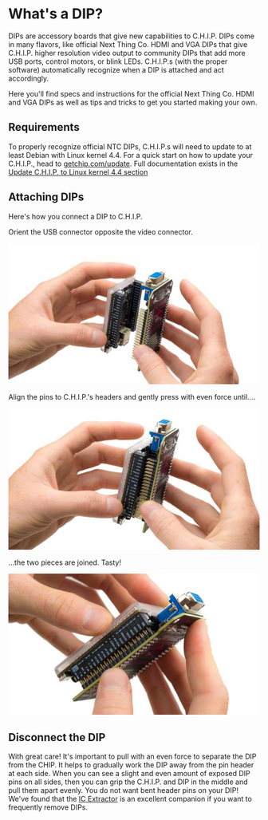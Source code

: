 # What's a DIP?

DIPs are accessory boards that give new capabilities to C.H.I.P.  DIPs come in many flavors, like official Next Thing Co. HDMI and VGA DIPs that give C.H.I.P. higher resolution video output to community DIPs that add more USB ports, control motors, or blink LEDs.  C.H.I.P.s (with the proper software) automatically recognize when a DIP is attached and act accordingly.

Here you'll find specs and instructions for the official Next Thing Co. HDMI and VGA DIPs as well as tips and tricks to get you started making your own.

## Requirements
To properly recognize official NTC DIPs, C.H.I.P.s will need to update to at least Debian with Linux kernel 4.4.  For a quick start on how to update your C.H.I.P., head to [getchip.com/update](http://getchip.com/update).  Full documentation exists in the [Update C.H.I.P. to Linux kernel 4.4 section](#update-c-h-i-p-to-debian-4-4)

## Attaching DIPs

Here's how you connect a DIP to C.H.I.P.

Orient the USB connector opposite the video connector.

![Attach the DIP](/images/vga_attach-0.jpg)

Align the pins to C.H.I.P.'s headers and gently press with even force until....

![Attach the DIP](/images/vga_attach-1.jpg)

...the two pieces are joined. Tasty!

![Attach the DIP](/images/vga_attach-2.jpg)

## Disconnect the DIP

With great care! It's important to pull with an even force to separate the DIP from the CHIP. It helps to gradually work the DIP away from the pin header at each side. When you can see a slight and even amount of exposed DIP pins on all sides, then you can grip the C.H.I.P. and DIP in the middle and pull them apart evenly. You do not want bent header pins on your DIP! We've found that the [IC Extractor](https://en.wikipedia.org/wiki/IC_extractor) is an excellent companion if you want to frequently remove DIPs.
